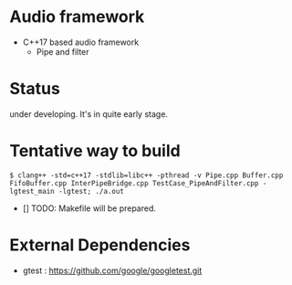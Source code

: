 # Audio framework

* C++17 based audio framework
  * Pipe and filter


# Status

under developing. It's in quite early stage.

# Tentative way to build

```
$ clang++ -std=c++17 -stdlib=libc++ -pthread -v Pipe.cpp Buffer.cpp FifoBuffer.cpp InterPipeBridge.cpp TestCase_PipeAndFilter.cpp -lgtest_main -lgtest; ./a.out
```

* [] TODO: Makefile will be prepared.

# External Dependencies

* gtest : https://github.com/google/googletest.git

